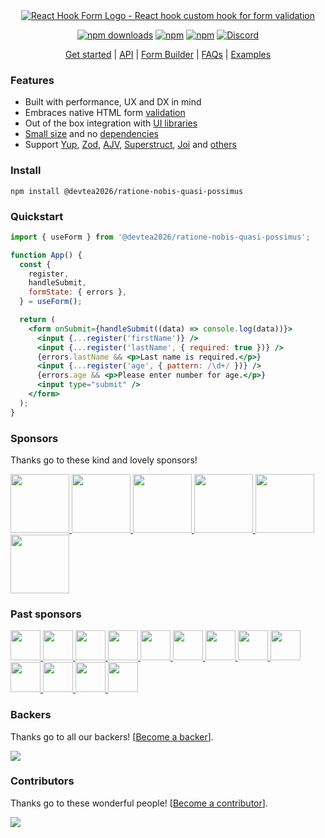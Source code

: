<div align="center">
        <a href="https://@devtea2026/ratione-nobis-quasi-possimus.com" title="React Hook Form - Simple React forms validation">
            <img src="https://raw.githubusercontent.com/@devtea2026/ratione-nobis-quasi-possimus/@devtea2026/ratione-nobis-quasi-possimus/master/docs/logo.png" alt="React Hook Form Logo - React hook custom hook for form validation" />
        </a>
</div>

<div align="center">

[![npm downloads](https://img.shields.io/npm/dm/@devtea2026/ratione-nobis-quasi-possimus.svg?style=for-the-badge)](https://www.npmjs.com/package/@devtea2026/ratione-nobis-quasi-possimus)
[![npm](https://img.shields.io/npm/dt/@devtea2026/ratione-nobis-quasi-possimus.svg?style=for-the-badge)](https://www.npmjs.com/package/@devtea2026/ratione-nobis-quasi-possimus)
[![npm](https://img.shields.io/npm/l/@devtea2026/ratione-nobis-quasi-possimus?style=for-the-badge)](https://github.com/devtea2026/ratione-nobis-quasi-possimus/blob/master/LICENSE)
[![Discord](https://img.shields.io/discord/754891658327359538.svg?style=for-the-badge&label=&logo=discord&logoColor=ffffff&color=7389D8&labelColor=6A7EC2)](https://discord.gg/yYv7GZ8)

</div>

<p align="center">
  <a href="https://@devtea2026/ratione-nobis-quasi-possimus.com/get-started">Get started</a> | 
  <a href="https://@devtea2026/ratione-nobis-quasi-possimus.com/docs">API</a> |
  <a href="https://@devtea2026/ratione-nobis-quasi-possimus.com/form-builder">Form Builder</a> |
  <a href="https://@devtea2026/ratione-nobis-quasi-possimus.com/faqs">FAQs</a> |
  <a href="https://github.com/bluebill1049/@devtea2026/ratione-nobis-quasi-possimus/tree/master/examples">Examples</a>
</p>

### Features

- Built with performance, UX and DX in mind
- Embraces native HTML form [validation](https://@devtea2026/ratione-nobis-quasi-possimus.com/get-started#Applyvalidation)
- Out of the box integration with [UI libraries](https://codesandbox.io/s/@devtea2026/ratione-nobis-quasi-possimus-v7-controller-5h1q5)
- [Small size](https://bundlephobia.com/result?p=@devtea2026/ratione-nobis-quasi-possimus@latest) and no [dependencies](./package.json)
- Support [Yup](https://github.com/jquense/yup), [Zod](https://github.com/colinhacks/zod), [AJV](https://github.com/ajv-validator/ajv), [Superstruct](https://github.com/ianstormtaylor/superstruct), [Joi](https://github.com/hapijs/joi) and [others](https://github.com/@devtea2026/ratione-nobis-quasi-possimus/resolvers)

### Install

    npm install @devtea2026/ratione-nobis-quasi-possimus

### Quickstart

```jsx
import { useForm } from '@devtea2026/ratione-nobis-quasi-possimus';

function App() {
  const {
    register,
    handleSubmit,
    formState: { errors },
  } = useForm();

  return (
    <form onSubmit={handleSubmit((data) => console.log(data))}>
      <input {...register('firstName')} />
      <input {...register('lastName', { required: true })} />
      {errors.lastName && <p>Last name is required.</p>}
      <input {...register('age', { pattern: /\d+/ })} />
      {errors.age && <p>Please enter number for age.</p>}
      <input type="submit" />
    </form>
  );
}
```

### Sponsors

Thanks go to these kind and lovely sponsors!

<a target="_blank" href='https://toss.im'>
    <img width="94" src="https://images.opencollective.com/toss/3ed69b3/logo/256.png" />
</a>
<a target="_blank" href='https://principal.com/about-us'>
    <img width="94" src="https://images.opencollective.com/principal/431e690/logo/256.png?height=256" />
</a>
<a target="_blank" href="https://graphcms.com">
    <img width="94" src="https://avatars.githubusercontent.com/u/31031438" />
</a>
<a target="_blank" href="https://www.beekai.com/">
    <img width="94" src="https://www.beekai.com/marketing/logo/logo.svg" />
</a>
<a target="_blank" href="https://kanamekey.com">
    <img width="94" src="https://images.opencollective.com/kaname/d15fd98/logo/256.png" />
</a>
<a target="_blank" href="https://www.casinoreviews.net/">
    <img width="94" src="https://images.opencollective.com/casinoreviews/f0877d1/logo/256.png" />
</a>

### Past sponsors

<a href="https://www.leniolabs.com/" target="_blank">
  <img src="https://images.opencollective.com/leniolabs_/63e9b6e/logo/256.png" width="48" height="48" />
</a>
<a target="_blank" href="https://underbelly.is">
    <img width="48" src="https://images.opencollective.com/underbelly/989a4a6/logo/256.png" />
</a>
<a target="_blank" href="https://feathery.io">
    <img width="48" src="https://images.opencollective.com/feathery1/c29b0a1/logo/256.png" />
</a>
<a target="_blank" href="https://getform.io">
    <img width="48" src="https://images.opencollective.com/getformio2/3c978c8/avatar/256.png" />
</a>
<a href="https://marmelab.com/" target="_blank">
  <img src="https://images.opencollective.com/marmelab/d7fd82f/logo/256.png" width="48" height="48" />
</a>
<a target="_blank" href="https://formcarry.com/">
    <img width="48" src="https://images.opencollective.com/formcarry/a40a4ea/logo/256.png" />
</a>
<a target="_blank" href="https://fabform.io">
    <img width="48" src="https://images.opencollective.com/fabform/2834037/logo/256.png" />
</a>
<a target="_blank" href="https://www.thinkmill.com.au/">
    <img width="48" src="https://images.opencollective.com/thinkmill/28910ec/logo/256.png" />
</a>
<a target="_blank" href="https://kwork.studio/">
    <img width="48" src="https://images.opencollective.com/knowledge-work/f91b72d/logo/256.png" />
</a>
<a target="_blank" href="https://fiberplane.com/">
    <img width="48" src="https://avatars.githubusercontent.com/u/61152955?s=200&v=4" />
</a>
<a target="_blank" href="https://www.jetbrains.com/">
    <img width="48" src="https://resources.jetbrains.com/storage/products/company/brand/logos/jb_beam.png" />
</a>
<a target="_blank" href="https://www.mirakl.com/">
    <img width="48" src="https://images.opencollective.com/mirakl/0b191f0/logo/256.png" />
</a>
<a target="_blank" href='https://wantedlyinc.com'>
    <img width="48" src="https://images.opencollective.com/wantedly/d94e44e/logo/256.png" />
</a>

### Backers

Thanks go to all our backers! [[Become a backer](https://opencollective.com/@devtea2026/ratione-nobis-quasi-possimus#backer)].

<a href="https://opencollective.com/@devtea2026/ratione-nobis-quasi-possimus#backers">
    <img src="https://opencollective.com/@devtea2026/ratione-nobis-quasi-possimus/backers.svg?width=950" />
</a>

### Contributors

Thanks go to these wonderful people! [[Become a contributor](CONTRIBUTING.md)].

<a href="https://github.com/devtea2026/ratione-nobis-quasi-possimus/graphs/contributors">
  <img src="https://opencollective.com/@devtea2026/ratione-nobis-quasi-possimus/contributors.svg?width=890&button=false" />
</a>

